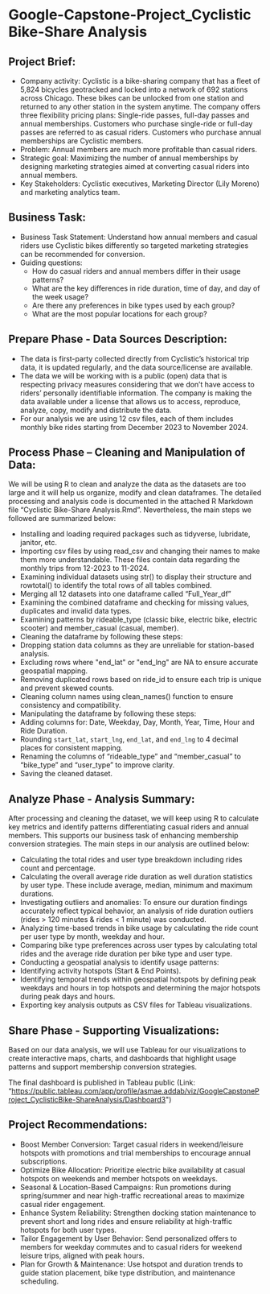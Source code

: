 # Google-Capstone-Project_Cyclistic Bike-Share Analysis

## Project Brief:
- Company activity: Cyclistic is a bike-sharing company that has a fleet of 5,824 bicycles geotracked and locked into a network of 692 stations across Chicago. These bikes can be unlocked from one station and returned to any other station in the system anytime. 
The company offers three flexibility pricing plans: Single-ride passes, full-day passes and annual memberships. Customers who purchase single-ride or full-day passes are referred to as casual riders. Customers who purchase annual memberships are Cyclistic members.
- Problem: Annual members are much more profitable than casual riders.
- Strategic goal: Maximizing the number of annual memberships by designing marketing strategies aimed at converting casual riders into annual members. 
- Key Stakeholders: Cyclistic executives, Marketing Director (Lily Moreno) and marketing analytics team.

## Business Task:
- Business Task Statement: Understand how annual members and casual riders use Cyclistic bikes differently so targeted marketing strategies can be recommended for conversion.
- Guiding questions:
  -	How do casual riders and annual members differ in their usage patterns?
  -	What are the key differences in ride duration, time of day, and day of the week usage?
  -	Are there any preferences in bike types used by each group?
  -	What are the most popular locations for each group?

## Prepare Phase - Data Sources Description:
-	The data is first-party collected directly from Cyclistic’s historical trip data, it is updated regularly, and the data source/license are available.
-	The data we will be working with is a public (open) data that is respecting privacy measures considering that we don’t have access to riders’ personally identifiable information. The company is making the data available under a license that allows us to access, reproduce, analyze, copy, modify and distribute the data.
-	For our analysis we are using 12 csv files, each of them includes monthly bike rides starting from December 2023 to November 2024.

## Process Phase – Cleaning and Manipulation of Data:
We will be using R to clean and analyze the data as the datasets are too large and it will help us organize, modify and clean dataframes. The detailed processing and analysis code is documented in the attached R Markdown file “Cyclistic Bike-Share Analysis.Rmd”. 
Nevertheless, the main steps we followed are summarized below: 
-	Installing and loading required packages such as tidyverse, lubridate, janitor, etc.
-	Importing csv files by using read_csv and changing their names to make them more understandable. These files contain data regarding the monthly trips from 12-2023 to 11-2024.
-	Examining individual datasets using str() to display their structure and rowtotal() to identify the total rows of all tables combined.
-	Merging all 12 datasets into one dataframe called “Full_Year_df”
-	Examining the combined dataframe and checking for missing values, duplicates and invalid data types.
-	Examining patterns by rideable_type (classic bike, electric bike, electric scooter) and member_casual (casual, member).
-	Cleaning the dataframe by following these steps:
  -	Dropping station data columns as they are unreliable for station-based analysis.
  -	Excluding rows where "end_lat" or "end_lng" are NA to ensure accurate geospatial mapping.
  -	Removing duplicated rows based on ride_id to ensure each trip is unique and prevent skewed counts.
  -	Cleaning column names using clean_names() function to ensure consistency and compatibility.
-	Manipulating the dataframe by following these steps:
  -	Adding columns for: Date, Weekday, Day, Month, Year, Time, Hour and Ride Duration.
  -	Rounding `start_lat`, `start_lng`, `end_lat`, and `end_lng` to 4 decimal places for consistent mapping.
  -	Renaming the columns of “rideable_type” and “member_casual” to “bike_type” and “user_type” to improve clarity.
  -	Saving the cleaned dataset.

## Analyze Phase - Analysis Summary:
After processing and cleaning the dataset, we will keep using R to calculate key metrics and identify patterns differentiating casual riders and annual members. This supports our business task of enhancing membership conversion strategies. The main steps in our analysis are outlined below: 
-	Calculating the total rides and user type breakdown including rides count and percentage.
-	Calculating the overall average ride duration as well duration statistics by user type. These include average, median, minimum and maximum durations. 
-	Investigating outliers and anomalies: To ensure our duration findings accurately reflect typical behavior, an analysis of ride duration outliers (rides > 120 minutes & rides < 1 minute) was conducted.
-	Analyzing time-based trends in bike usage by calculating the ride count per user type by month, weekday and hour.
-	Comparing bike type preferences across user types by calculating total rides and the average ride duration per bike type and user type. 
-	Conducting a geospatial analysis to identify usage patterns:
  -	Identifying activity hotspots (Start & End Points).
  -	Identifying temporal trends within geospatial hotspots by defining peak weekdays and hours in top hotspots and determining the major hotspots during peak days and hours.
  -	Exporting key analysis outputs as CSV files for Tableau visualizations.

## Share Phase - Supporting Visualizations: 
Based on our data analysis, we will use Tableau for our visualizations to create interactive maps, charts, and dashboards that highlight usage patterns and support membership conversion strategies.

The final dashboard is published in Tableau public (Link: “https://public.tableau.com/app/profile/asmae.addab/viz/GoogleCapstoneProject_CyclisticBike-ShareAnalysis/Dashboard3")


## Project Recommendations:
-	Boost Member Conversion: Target casual riders in weekend/leisure hotspots with promotions and trial memberships to encourage annual subscriptions.
-	Optimize Bike Allocation:  Prioritize electric bike availability at casual hotspots on weekends and member hotspots on weekdays.
-	Seasonal & Location-Based Campaigns: Run promotions during spring/summer and near high-traffic recreational areas to maximize casual rider engagement.
-	Enhance System Reliability: Strengthen docking station maintenance to prevent short and long rides and ensure reliability at high-traffic hotspots for both user types.
-	Tailor Engagement by User Behavior: Send personalized offers to members for weekday commutes and to casual riders for weekend leisure trips, aligned with peak hours.
-	Plan for Growth & Maintenance: Use hotspot and duration trends to guide station placement, bike type distribution, and maintenance scheduling.




  
  



